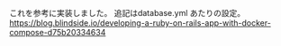 これを参考に実装しました。
追記はdatabase.yml あたりの設定。
https://blog.blindside.io/developing-a-ruby-on-rails-app-with-docker-compose-d75b20334634

